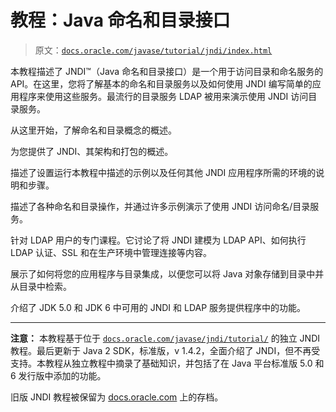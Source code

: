 # 教程：Java 命名和目录接口

> 原文：[`docs.oracle.com/javase/tutorial/jndi/index.html`](https://docs.oracle.com/javase/tutorial/jndi/index.html)

本教程描述了 JNDI™（Java 命名和目录接口）是一个用于访问目录和命名服务的 API。在这里，您将了解基本的命名和目录服务以及如何使用 JNDI 编写简单的应用程序来使用这些服务。最流行的目录服务 LDAP 被用来演示使用 JNDI 访问目录服务。

从这里开始，了解命名和目录概念的概述。

为您提供了 JNDI、其架构和打包的概述。

描述了设置运行本教程中描述的示例以及任何其他 JNDI 应用程序所需的环境的说明和步骤。

描述了各种命名和目录操作，并通过许多示例演示了使用 JNDI 访问命名/目录服务。

针对 LDAP 用户的专门课程。它讨论了将 JNDI 建模为 LDAP API、如何执行 LDAP 认证、SSL 和在生产环境中管理连接等内容。

展示了如何将您的应用程序与目录集成，以便您可以将 Java 对象存储到目录中并从目录中检索。

介绍了 JDK 5.0 和 JDK 6 中可用的 JNDI 和 LDAP 服务提供程序中的功能。

* * *

**注意：** 本教程基于位于 [`docs.oracle.com/javase/jndi/tutorial/`](https://docs.oracle.com/javase/jndi/tutorial/) 的独立 JNDI 教程。最后更新于 Java 2 SDK，标准版，v 1.4.2，全面介绍了 JNDI，但不再受支持。本教程从独立教程中摘录了基础知识，并包括了在 Java 平台标准版 5.0 和 6 发行版中添加的功能。

旧版 JNDI 教程被保留为 [docs.oracle.com](https://docs.oracle.com/javase/jndi/tutorial/) 上的存档。

